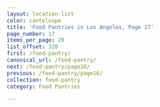 ```yaml
---
layout: location-list
color: canteloupe
title: 'Food Pantries in Los Angeles, Page 17'
page_number: 17
items_per_page: 20
list_offset: 320
first: /food-pantry/
canonical_url: /food-pantry/
next: /food-pantry/page18/
previous: /food-pantry/page16/
collection: food-pantry
category: Food Pantries

---
```

